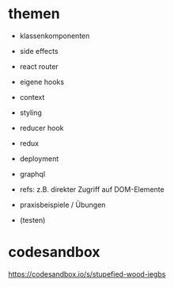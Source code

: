 # themen

+ klassenkomponenten
+ side effects
+ react router

+ eigene hooks
+ context

+ styling

+ reducer hook
+ redux

+ deployment

+ graphql

+ refs: z.B. direkter Zugriff auf DOM-Elemente

- praxisbeispiele / Übungen

- (testen)

# codesandbox

https://codesandbox.io/s/stupefied-wood-iegbs
